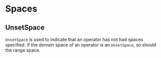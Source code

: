# Spaces

## UnsetSpace

`UnsetSpace` is used to indicate that an operator has not had spaces specified.
If the domain space of an operator is an `UnsetSpace`, so should the range space.
